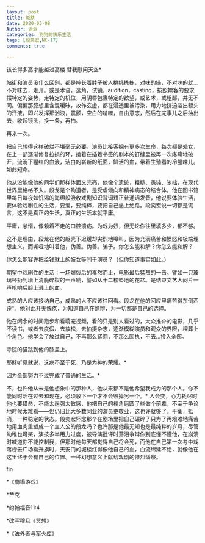 ```yaml
---
layout: post
title: 缄默
date: 2020-03-08
Author: 派派
categories: 狗狗的快乐生活
tags: [段奕宏,NC-17]
comments: true

---
```




该长得多高才能越过高楼
替我慰问天空*



站街和演员没什么区别，都是抻长着脖子被人挑挑拣拣，对味的操，不对味的就…不对味去，走开。或是术语，选角，试镜，audition，casting，按照嫖客的要求摆特定的姿势，走特定的机位，用阴唇包裹特定的欲望，或艺术，或粗鄙，并无不同。偏偏那臆想里含混暧昧，故作玄虚，都在浸透里被污染，用力地挤迫溢出额头的汗液，即兴发挥那汹浪，震颤，空白的啃噬，自由意志，然后在完事儿之后抽出去，收起镜头，换一条，再拍。

再来一次。

把自己想得这样破烂不堪毫无必要，演员比接客拥有更多次生命，每次都是处女，在上一部逐渐修复拉损的环，接着在插着书签的剧本的钉缝里被再一次疼痛地破开，流淌下猩红的血液，洁白的崭新的纸面，鲜活的血，带着生殖器的冷腥味儿。如此短命。

他从没能像他的同学们那样体面又光亮，他像个遗迹，粗糙、愚钝、笨拙，在现代世界里格格不入。段龙是个殉道者，是受虐倾向和精神病态的结合体，他在图书馆里每日每夜如饥渴的海绵般吸收戏剧知识背词矫正普通话发音，他说要体验生活，要体验戏剧性的生活，要爱，要纯粹，要把自己逼上绝路。段奕宏说一切都是谎言，这不是真正的生活，真正的生活本就平庸。

平庸，怠惰，像赖着不走的口腔溃疡。为戏为奴，但无论你往里填多少，都不够。

这不是理由，段龙在他的躯壳下迟缓却尖烈地嗥叫，因为充满痛苦和愤怒和极端理想主义，而嘶哑地叫着他，伪善。伪善。骗子。你怎么能和解？你怎么能和解？

你怎么能容许把给钱就上的妓女等同于演员？（但你知道事实如此。）

期望中戏剧性的生活：一场爆裂后的戛然而止，电影最后猛烈的一击。譬如一只玻璃杯扔到墙上清脆碎裂的一声响，譬如从十二楼坠地的花盆。是结束文艺大闷片一声枪响后脸上溅上的血。

成熟的人应该接纳自己，成熟的人不应该往回看。段龙在他的回应里痛苦得东倒西歪*。他对此并无愧疚，为知道自己在诡辩，为一切都是自己的选择。

他在闲余的时间跑步和看萌宠视频，看的只是别人看过的，大众推介的电影，几乎不读书，或者去度假、去放松，去拍摄杂志，逐渐模糊演员和观众的界限，埋葬上个角色。他学会了放过自己，不再那么紧绷，不那么固执，不去…投入全部。

寺院的猫跳到他的膝盖上。

耶稣听见就说，这病不至于死，乃是为神的荣耀。*

因为全部努力不过完成了普通的生活。*

不，也许他从未是他想象中的那种人，他从来都不是他希望我成为的那个人。你不能同时活在过去和现在，必须放下一个才不会毁掉另一个。* 人会变，心力耗尽时他也要惜命，不能太逞强太敏感，他把自己的棱角磨圆了些做个前辈，不至于争论地时候太难看——但仍旧比大多数同业的演员更敬业，这也许就够了。平衡，抵消，一种稳定的状态。段奕宏怀念那个在剧场里把自己碾碎了只为了再艰难地痛苦地用血肉重塑成一个主人公的段龙吗？也许那是他最无知也是最纯粹的岁月，尽管幼稚也可笑，演技多半用力过度，被导演批评时落泪争辩你到底懂不懂他，在崩溃时喊道你不能控制我，但那时他每天都觉得自己将会死，而他在自己第一次考中戏落榜去广场看升旗时，天安门的城楼红得像他自己的血，血流绵延不绝，就像他在这里终于会有自己的位置。一种幻想意义上献给戏剧的惨烈燔祭。



fin



*《崩塌游戏》

*芒克 

*约翰福音11:4

*改写穆旦《冥想》

*《法外者与军火库》

